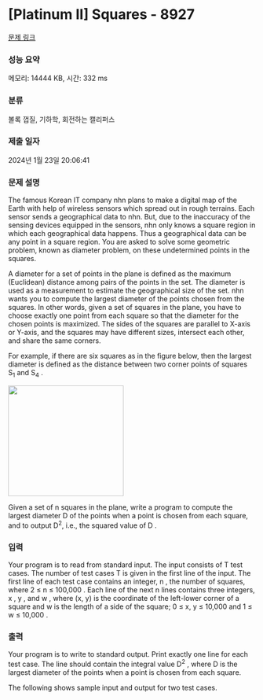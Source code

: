 # [Platinum II] Squares - 8927 

[문제 링크](https://www.acmicpc.net/problem/8927) 

### 성능 요약

메모리: 14444 KB, 시간: 332 ms

### 분류

볼록 껍질, 기하학, 회전하는 캘리퍼스

### 제출 일자

2024년 1월 23일 20:06:41

### 문제 설명

<p>The famous Korean IT company nhn plans to make a digital map of the Earth with help of wireless sensors which spread out in rough terrains. Each sensor sends a geographical data to nhn. But, due to the inaccuracy of the sensing devices equipped in the sensors, nhn only knows a square region in which each geographical data happens. Thus a geographical data can be any point in a square region. You are asked to solve some geometric problem, known as diameter problem, on these undetermined points in the squares.</p>

<p>A diameter for a set of points in the plane is defined as the maximum (Euclidean) distance among pairs of the points in the set. The diameter is used as a measurement to estimate the geographical size of the set. nhn wants you to compute the largest diameter of the points chosen from the squares. In other words, given a set of squares in the plane, you have to choose exactly one point from each square so that the diameter for the chosen points is maximized. The sides of the squares are parallel to X-axis or Y-axis, and the squares may have different sizes, intersect each other, and share the same corners.</p>

<p>For example, if there are six squares as in the figure below, then the largest diameter is defined as the distance between two corner points of squares S<sub>1</sub> and S<sub>4</sub> .</p>

<p><img alt="" src="https://onlinejudgeimages.s3.amazonaws.com/problem/8927/%EC%8A%A4%ED%81%AC%EB%A6%B0%EC%83%B7%202016-11-18%20%EC%98%A4%ED%9B%84%202.39.30.png" style="height:225px; width:235px"></p>

<p>Given a set of n squares in the plane, write a program to compute the largest diameter D of the points when a point is chosen from each square, and to output D<sup>2</sup>, i.e., the squared value of D .</p>

### 입력 

 <p>Your program is to read from standard input. The input consists of T test cases. The number of test cases T is given in the first line of the input. The first line of each test case contains an integer, n , the number of squares, where 2 ≤ n ≤ 100,000 . Each line of the next n lines contains three integers, x , y , and w , where (x, y) is the coordinate of the left-lower corner of a square and w is the length of a side of the square; 0 ≤ x, y ≤ 10,000 and 1 ≤ w ≤ 10,000 .</p>

### 출력 

 <p>Your program is to write to standard output. Print exactly one line for each test case. The line should contain the integral value D<sup>2</sup> , where D is the largest diameter of the points when a point is chosen from each square.</p>

<p>The following shows sample input and output for two test cases.</p>

